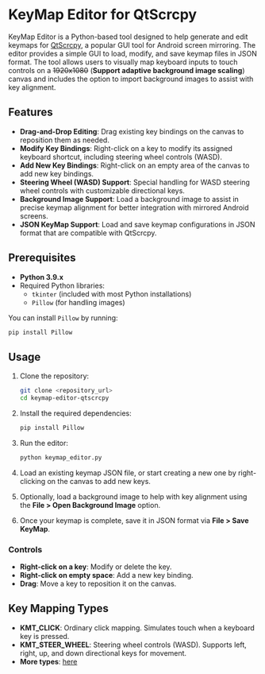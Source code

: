 
# KeyMap Editor for QtScrcpy


KeyMap Editor is a Python-based tool designed to help generate and edit keymaps for [QtScrcpy](https://github.com/barry-ran/QtScrcpy), a popular GUI tool for Android screen mirroring. The editor provides a simple GUI to load, modify, and save keymap files in JSON format. The tool allows users to visually map keyboard inputs to touch controls on a ~~1920x1080~~ (**Support adaptive background image scaling**) canvas and includes the option to import background images to assist with key alignment.

## Features

- **Drag-and-Drop Editing**: Drag existing key bindings on the canvas to reposition them as needed.
- **Modify Key Bindings**: Right-click on a key to modify its assigned keyboard shortcut, including steering wheel controls (WASD).
- **Add New Key Bindings**: Right-click on an empty area of the canvas to add new key bindings.
- **Steering Wheel (WASD) Support**: Special handling for WASD steering wheel controls with customizable directional keys.
- **Background Image Support**: Load a background image to assist in precise keymap alignment for better integration with mirrored Android screens.
- **JSON KeyMap Support**: Load and save keymap configurations in JSON format that are compatible with QtScrcpy.

## Prerequisites

- **Python 3.9.x**
- Required Python libraries:
  - `tkinter` (included with most Python installations)
  - `Pillow` (for handling images)

You can install `Pillow` by running:
```bash
pip install Pillow
```

## Usage

1. Clone the repository:
   ```bash
   git clone <repository_url>
   cd keymap-editor-qtscrcpy
   ```

2. Install the required dependencies:
   ```bash
   pip install Pillow
   ```

3. Run the editor:
   ```bash
   python keymap_editor.py
   ```

4. Load an existing keymap JSON file, or start creating a new one by right-clicking on the canvas to add new keys.

5. Optionally, load a background image to help with key alignment using the **File > Open Background Image** option.

6. Once your keymap is complete, save it in JSON format via **File > Save KeyMap**.

### Controls

- **Right-click on a key**: Modify or delete the key.
- **Right-click on empty space**: Add a new key binding.
- **Drag**: Move a key to reposition it on the canvas.

## Key Mapping Types

- **KMT_CLICK**: Ordinary click mapping. Simulates touch when a keyboard key is pressed.
- **KMT_STEER_WHEEL**: Steering wheel controls (WASD). Supports left, right, up, and down directional keys for movement.
- **More types**: [here](https://github.com/barry-ran/QtScrcpy/blob/dev/docs/KeyMapDes.md)

